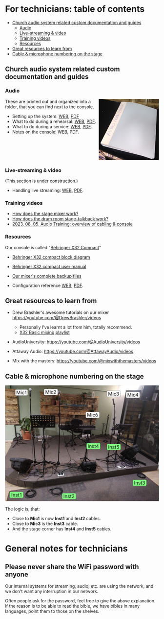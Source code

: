 <h1>For technicians: table of contents</h1>


<!-- TOC -->
  * [Church audio system related custom documentation and guides](#church-audio-system-related-custom-documentation-and-guides)
    * [Audio](#audio)
    * [Live-streaming & video](#live-streaming--video)
    * [Training videos](#training-videos)
    * [Resources](#resources)
  * [Great resources to learn from](#great-resources-to-learn-from)
  * [Cable & microphone numbering on the stage](#cable--microphone-numbering-on-the-stage)
<!-- TOC -->

## Church audio system related custom documentation and guides

### Audio


<img alt="" src="assets/manual.jpg"  align="right" style="float:right" height="200">



These are printed out and organized into a folder, that you can find next
to the console.

* Setting up the system: [WEB](settingup.md), [PDF](settingup.pdf)
* What to do during a rehearsal: [WEB](rehearsal.md), [PDF](rehearsal.pdf).
* What to do during a service: [WEB](service.md), [PDF](service.pdf).
* Notes on the console: [WEB](notes_on_the_console.md), [PDF](notes_on_the_console.pdf).

<br clear="both" style="clear:both"/>

### Live-streaming & video

(This section is under construction.)

* Handling live streaming: [WEB](video.md), [PDF](video.pdf).

### Training videos

* [How does the stage mixer work?](https://youtu.be/nRDQFHH9zpU)
* [How does the drum room stage-talkback work?](https://youtu.be/nelw-jKgT6w)
* [2023. 08. 05. Audio Training: overview of cabling & console](https://youtube.com/watch?v=Z1rGS40XmTA)

### Resources

Our console is called "[Behringer X32 Compact](https://www.behringer.com/product.html?modelCode=P0AAP)"

* [Behringer X32 compact block diagram](assets/x32/blockdiagram.png)
* [Behringer X32 compact user manual](https://mediadl.musictribe.com/media/sys_master/h1f/h56/8849797021726.pdf)
* [Our mixer's complete backup files](assets/console/files/mixer_backups)

* Configuration reference [WEB](configuration_reference.md), [PDF](configuration_reference.pdf).

## Great resources to learn from

* Drew Brashler's awesome tutorials on our mixer https://youtube.com/@DrewBrashler/videos
    * Personally I've learnt a lot from him, totally recommend.
    * [X32 Basic mixing playlist](https://www.youtube.com/watch?v=pmMGCYIoxzA&list=PLZNYaC2mTs0h-Y2sWMvVP4GftI-ORt-9T)

* AudioUniversity: https://youtube.com/@AudioUniversity/videos
* Attaway Audio: https://youtube.com/@AttawayAudio/videos
* Mix with the masters: https://youtube.com/@mixwiththemasters/videos

## Cable & microphone numbering on the stage

![stage.jpg](../for_worship_team/assets/stage.jpg)

The logic is, that:

* Close to **Mic1** is now **Inst1** and **Inst2** cables.
* Close to **Mic3** is the **Inst3** cable.
* And the stage corner has **Inst4** and **Inst5** cables.


# General notes for technicians

## Please never share the WiFi password with anyone
Our internal systems for streaming, audio, etc. are using the network, and we don't want any interruption in our network.

Often people ask for the password, feel free to give the above explanation.
If the reason is to be able to read the bible, we have bibles in many languages, point them 
to those on the shelves.

